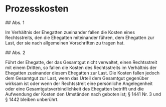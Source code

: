 # Prozesskosten



\#\# Abs. 1

 Im Verhältnis der Ehegatten zueinander fallen die Kosten eines Rechtsstreits, den die Ehegatten miteinander führen, dem Ehegatten zur Last, der sie nach allgemeinen Vorschriften zu tragen hat.

\#\# Abs. 2

 Führt der Ehegatte, der das Gesamtgut nicht verwaltet, einen Rechtsstreit mit einem Dritten, so fallen die Kosten des Rechtsstreits im Verhältnis der Ehegatten zueinander diesem Ehegatten zur Last. Die Kosten fallen jedoch dem Gesamtgut zur Last, wenn das Urteil dem Gesamtgut gegenüber wirksam ist oder wenn der Rechtsstreit eine persönliche Angelegenheit oder eine Gesamtgutsverbindlichkeit des Ehegatten betrifft und die Aufwendung der Kosten den Umständen nach geboten ist; § 1441 Nr. 3 und § 1442 bleiben unberührt. 

